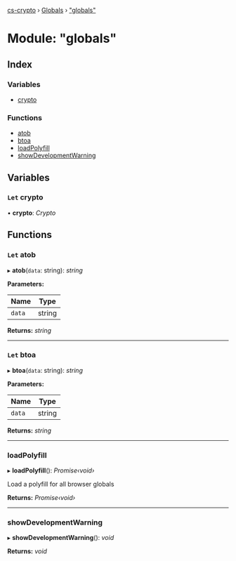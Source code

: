 [cs-crypto](../README.md) › [Globals](../globals.md) › ["globals"](_globals_.md)

# Module: "globals"

## Index

### Variables

* [crypto](_globals_.md#let-crypto)

### Functions

* [atob](_globals_.md#let-atob)
* [btoa](_globals_.md#let-btoa)
* [loadPolyfill](_globals_.md#loadpolyfill)
* [showDevelopmentWarning](_globals_.md#showdevelopmentwarning)

## Variables

### `Let` crypto

• **crypto**: *Crypto*

## Functions

### `Let` atob

▸ **atob**(`data`: string): *string*

**Parameters:**

Name | Type |
------ | ------ |
`data` | string |

**Returns:** *string*

___

### `Let` btoa

▸ **btoa**(`data`: string): *string*

**Parameters:**

Name | Type |
------ | ------ |
`data` | string |

**Returns:** *string*

___

###  loadPolyfill

▸ **loadPolyfill**(): *Promise‹void›*

Load a polyfill for all browser globals

**Returns:** *Promise‹void›*

___

###  showDevelopmentWarning

▸ **showDevelopmentWarning**(): *void*

**Returns:** *void*
